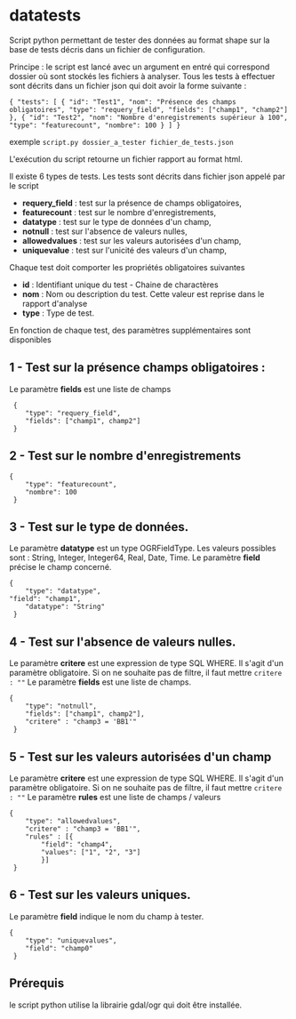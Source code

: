 # datatests
Script python permettant de tester des données au format shape sur la base de tests décris dans un fichier de configuration.

Principe : le script est lancé avec un argument en entré qui correspond dossier où sont stockés les fichiers à analyser. Tous les tests à effectuer sont décrits dans un fichier json qui doit avoir la forme suivante :

`{
	"tests": [
			{
				"id": "Test1",
				"nom": "Présence des champs obligatoires",
				"type": "requery_field",
				"fields": ["champ1", "champ2"]
			},
			{
				"id": "Test2",
				"nom": "Nombre d'enregistrements supérieur à 100",			
				"type": "featurecount",
				"nombre": 100
			}
		]
}`



exemple `script.py dossier_a_tester fichier_de_tests.json`

L'exécution du script retourne un fichier rapport au format html.

Il existe 6 types de tests. Les tests sont décrits dans fichier json appelé par le script

 - **requery_field** : test sur la présence de champs obligatoires,
 - **featurecount** : test sur le nombre d'enregistrements,
 - **datatype** : test sur le type de données d'un champ,
 - **notnull** : test sur l'absence de valeurs nulles,
 - **allowedvalues** : test sur les valeurs autorisées d'un champ,
 - **uniquevalue** : test sur l'unicité des valeurs d'un champ,
 
 
Chaque test doit comporter les propriétés obligatoires suivantes

 - **id** : Identifiant unique du test - Chaine de charactères
 - **nom** : Nom ou description du test. Cette valeur est reprise dans le rapport d'analyse
 - **type** : Type de test. 

En fonction de chaque test, des paramètres supplémentaires sont disponibles

## 1 - Test sur la présence champs obligatoires :

Le paramètre **fields** est une liste de champs
 
     {
       	"type": "requery_field",
       	"fields": ["champ1", champ2"]
     }

## 2 - Test sur le nombre d'enregistrements
    
    {
       	"type": "featurecount",
       	"nombre": 100
     }

## 3 - Test sur le type de données. 

Le paramètre **datatype** est un type OGRFieldType. Les valeurs possibles sont : String, Integer, Integer64, Real, Date, Time.
Le paramètre **field** précise le champ concerné.
    
    {
       	"type": "datatype",
	"field": "champ1",
       	"datatype": "String"
     }

## 4 - Test sur l'absence de valeurs nulles. 

Le paramètre **critere** est une expression de type SQL WHERE. Il s'agit d'un paramètre obligatoire. Si on ne souhaite pas de filtre, il faut mettre `critere : ""`
Le paramètre **fields** est une liste de champs.
    
    {
       	"type": "notnull",
       	"fields": ["champ1", champ2"],
       	"critere" : "champ3 = 'BB1'"
     }

## 5 - Test sur les valeurs autorisées d'un champ

Le paramètre **critere** est une expression de type SQL WHERE. Il s'agit d'un paramètre obligatoire. Si on ne souhaite pas de filtre, il faut mettre `critere : ""`
Le paramètre **rules** est une liste de champs / valeurs
    
    {
       	"type": "allowedvalues",       	
       	"critere" : "champ3 = 'BB1'",
       	"rules" : [{
	       	"field": "champ4",
	       	"values": ["1", "2", "3"]
	       	}]
     }

## 6 - Test sur les valeurs uniques. 

Le paramètre **field** indique le nom du champ à tester.
    
    {
       	"type": "uniquevalues",
       	"field": "champ0"
     }
     
     
## Prérequis

le script python utilise la librairie gdal/ogr qui doit être installée.
